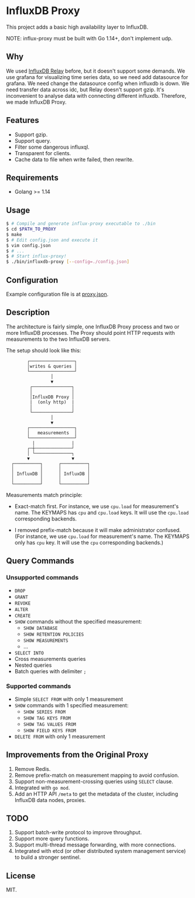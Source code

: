 # InfluxDB Proxy

This project adds a basic high availability layer to InfluxDB.

NOTE: influx-proxy must be built with Go 1.14+, don't implement udp.

## Why


We used [InfluxDB Relay](https://github.com/influxdata/influxdb-relay) before, but it doesn't support some demands. 
We use grafana for visualizing time series data, so we need add datasource for grafana. We need change the datasource config when influxdb is down. 
We need transfer data across idc, but Relay doesn't support gzip. 
It's inconvenient to analyse data with connecting different influxdb.
Therefore, we made InfluxDB Proxy. 

## Features

* Support gzip.
* Support query.
* Filter some dangerous influxql.
* Transparent for clients.
* Cache data to file when write failed, then rewrite.

## Requirements

* Golang >= 1.14

## Usage

```sh
$ # Compile and generate influx-proxy executable to ./bin
$ cd $PATH_TO_PROXY
$ make
$ # Edit config.json and execute it
$ vim config.json
$ # ...
$ # Start influx-proxy!
$ ./bin/influxdb-proxy [--config=./config.json]
```

## Configuration

Example configuration file is at [proxy.json](proxy.json). 

## Description

The architecture is fairly simple, one InfluxDB Proxy process and two or more InfluxDB processes. The Proxy should point HTTP requests with measurements to the two InfluxDB servers.

The setup should look like this:

```
        ┌─────────────────┐
        │writes & queries │
        └─────────────────┘
                 │
                 ▼
         ┌───────────────┐
         │               │
         │InfluxDB Proxy │
         |  (only http)  |
         │               │         
         └───────────────┘       
                 │
                 ▼
        ┌─────────────────┐
        │   measurements  │
        └─────────────────┘
          |              |       
        ┌─┼──────────────┘       
        │ └──────────────┐       
        ▼                ▼       
  ┌──────────┐      ┌──────────┐  
  │          │      │          │  
  │ InfluxDB │      │ InfluxDB │
  │          │      │          │
  └──────────┘      └──────────┘
```

Measurements match principle:

* Exact-match first. For instance, we use `cpu.load` for measurement's name. The KEYMAPS has `cpu` and `cpu.load` keys.
It will use the `cpu.load` corresponding backends.

* I removed prefix-match because it will make administrator confused. (For instance, we use `cpu.load` for measurement's name. The KEYMAPS  only has `cpu` key.
It will use the `cpu` corresponding backends.)

## Query Commands

### Unsupported commands

- `DROP`  
- `GRANT`
- `REVOKE`
- `ALTER`
- `CREATE`
- `SHOW` commands without the specified measurement:
   - `SHOW DATABASE`
   - `SHOW RETENTION POLICIES`
   - `SHOW MEASUREMENTS`
   - ...
- `SELECT INTO`
- Cross measurements queries
- Nested queries
- Batch queries with delimiter `;`

### Supported commands

- Simple `SELECT FROM` with only 1 measurement
- `SHOW` commands with 1 specified measurement:
    - `SHOW SERIES FROM`
    - `SHOW TAG KEYS FROM`
    - `SHOW TAG VALUES FROM`
    - `SHOW FIELD KEYS FROM`
- `DELETE FROM` with only 1 measurement

## Improvements from the Original Proxy

1. Remove Redis.
2. Remove prefix-match on measurement mapping to avoid confusion.
3. Support non-measurement-crossing queries using `SELECT` clause.
4. Integrated with `go mod`.
5. Add an HTTP API `/meta` to get the metadata of the cluster, 
including InfluxDB data nodes, proxies.

## TODO

1. Support batch-write protocol to improve throughput.
2. Support more query functions.
3. Support multi-thread message forwarding, with more connections.
4. Integrated with etcd (or other distributed system management service) to build a stronger sentinel.

## License

MIT. 





